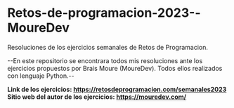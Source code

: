 # Retos-de-programacion-2023--MoureDev
Resoluciones de los ejercicios semanales de Retos de Programacion.

--En este repositorio se encontrara todos mis resoluciones ante los ejercicios propuestos por Brais Moure (MoureDev).
Todos ellos realizados con lenguaje Python.--

**Link de los ejercicios: https://retosdeprogramacion.com/semanales2023**
**Sitio web del autor de los ejercicios: https://mouredev.com/**
